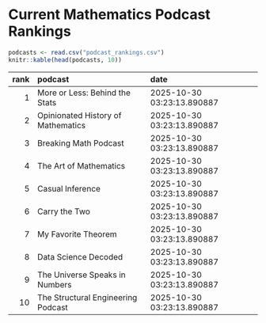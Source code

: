 # Current Mathematics Podcast Rankings


``` r
podcasts <- read.csv("podcast_rankings.csv")
knitr::kable(head(podcasts, 10))
```

| rank | podcast                            | date                       |
|-----:|:-----------------------------------|:---------------------------|
|    1 | More or Less: Behind the Stats     | 2025-10-30 03:23:13.890887 |
|    2 | Opinionated History of Mathematics | 2025-10-30 03:23:13.890887 |
|    3 | Breaking Math Podcast              | 2025-10-30 03:23:13.890887 |
|    4 | The Art of Mathematics             | 2025-10-30 03:23:13.890887 |
|    5 | Casual Inference                   | 2025-10-30 03:23:13.890887 |
|    6 | Carry the Two                      | 2025-10-30 03:23:13.890887 |
|    7 | My Favorite Theorem                | 2025-10-30 03:23:13.890887 |
|    8 | Data Science Decoded               | 2025-10-30 03:23:13.890887 |
|    9 | The Universe Speaks in Numbers     | 2025-10-30 03:23:13.890887 |
|   10 | The Structural Engineering Podcast | 2025-10-30 03:23:13.890887 |
